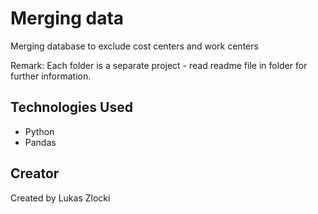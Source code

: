 # Merging data
Merging database to exclude cost centers and work centers

Remark:
Each folder is a separate project - read readme file in folder for further information.

## Technologies Used

* Python
* Pandas


## Creator

Created by Lukas Zlocki  
